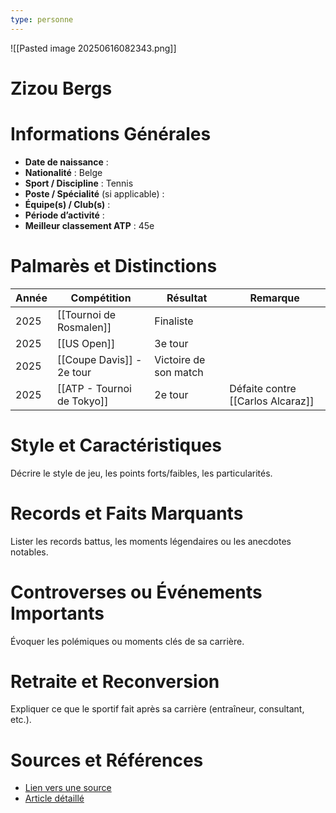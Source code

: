 ```yaml
---
type: personne
---
```

![[Pasted image 20250616082343.png]]
# Zizou Bergs

# Informations Générales
- **Date de naissance** :  
- **Nationalité** :  Belge
- **Sport / Discipline** : Tennis 
- **Poste / Spécialité** (si applicable) :  
- **Équipe(s) / Club(s)** :  
- **Période d’activité** :  
- **Meilleur classement ATP** : 45e

# Palmarès et Distinctions
| Année | Compétition                | Résultat              | Remarque                          |
| ----- | -------------------------- | --------------------- | --------------------------------- |
| 2025  | [[Tournoi de Rosmalen]]    | Finaliste             |                                   |
| 2025  | [[US Open]]                | 3e tour               |                                   |
| 2025  | [[Coupe Davis]] - 2e tour  | Victoire de son match |                                   |
| 2025  | [[ATP - Tournoi de Tokyo]] | 2e tour               | Défaite contre [[Carlos Alcaraz]] |

# Style et Caractéristiques
Décrire le style de jeu, les points forts/faibles, les particularités.

# Records et Faits Marquants
Lister les records battus, les moments légendaires ou les anecdotes notables.

# Controverses ou Événements Importants
Évoquer les polémiques ou moments clés de sa carrière.

# Retraite et Reconversion
Expliquer ce que le sportif fait après sa carrière (entraîneur, consultant, etc.).

# Sources et Références
- [Lien vers une source](#)
- [Article détaillé](#)
